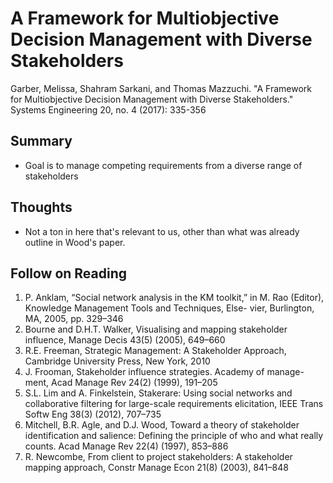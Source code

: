 # A Framework for Multiobjective Decision Management with Diverse Stakeholders

Garber, Melissa, Shahram Sarkani, and Thomas Mazzuchi. "A Framework for Multiobjective Decision Management with Diverse Stakeholders." Systems Engineering 20, no. 4 (2017): 335-356

## Summary

- Goal is to manage competing requirements from a diverse range of stakeholders

## Thoughts

- Not a ton in here that's relevant to us, other than what was already outline in Wood's paper.

## Follow on Reading

1. P. Anklam, “Social network analysis in the KM toolkit,” in M. Rao (Editor), Knowledge Management Tools and Techniques, Else- vier, Burlington, MA, 2005, pp. 329–346
2. Bourne and D.H.T. Walker, Visualising and mapping stakeholder influence, Manage Decis 43(5) (2005), 649–660
3. R.E. Freeman, Strategic Management: A Stakeholder Approach, Cambridge University Press, New York, 2010
4. J. Frooman, Stakeholder influence strategies. Academy of manage- ment, Acad Manage Rev 24(2) (1999), 191–205
5. S.L. Lim and A. Finkelstein, Stakerare: Using social networks and collaborative filtering for large-scale requirements elicitation, IEEE Trans Softw Eng 38(3) (2012), 707–735
6. Mitchell, B.R. Agle, and D.J. Wood, Toward a theory of stakeholder identification and salience: Defining the principle of who and what really counts. Acad Manage Rev 22(4) (1997), 853–886
7. R. Newcombe, From client to project stakeholders: A stakeholder mapping approach, Constr Manage Econ 21(8) (2003), 841–848
